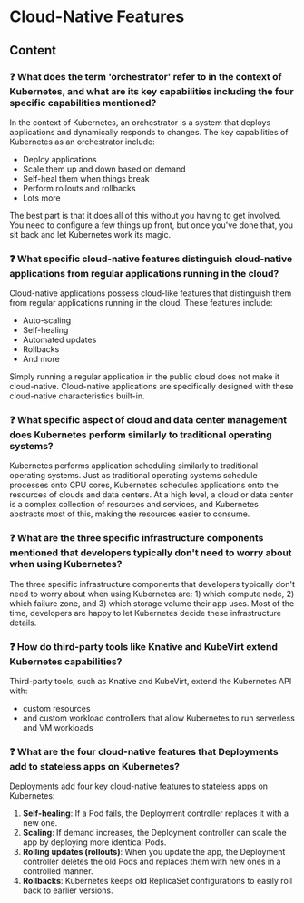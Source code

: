 # Cloud-Native Features

## Content

### ❓ What does the term 'orchestrator' refer to in the context of Kubernetes, and what are its key capabilities including the four specific capabilities mentioned?
In the context of Kubernetes, an orchestrator is a system that deploys applications and dynamically responds to changes. The key capabilities of Kubernetes as an orchestrator include:

- Deploy applications
- Scale them up and down based on demand
- Self-heal them when things break
- Perform rollouts and rollbacks
- Lots more

The best part is that it does all of this without you having to get involved. You need to configure a few things up front, but once you've done that, you sit back and let Kubernetes work its magic.

### ❓ What specific cloud-native features distinguish cloud-native applications from regular applications running in the cloud?
Cloud-native applications possess cloud-like features that distinguish them from regular applications running in the cloud. These features include:

- Auto-scaling
- Self-healing
- Automated updates
- Rollbacks
- And more

Simply running a regular application in the public cloud does not make it cloud-native. Cloud-native applications are specifically designed with these cloud-native characteristics built-in.

### ❓ What specific aspect of cloud and data center management does Kubernetes perform similarly to traditional operating systems?
Kubernetes performs application scheduling similarly to traditional operating systems. Just as traditional operating systems schedule processes onto CPU cores, Kubernetes schedules applications onto the resources of clouds and data centers. At a high level, a cloud or data center is a complex collection of resources and services, and Kubernetes abstracts most of this, making the resources easier to consume.

### ❓ What are the three specific infrastructure components mentioned that developers typically don't need to worry about when using Kubernetes?
The three specific infrastructure components that developers typically don't need to worry about when using Kubernetes are: 1) which compute node, 2) which failure zone, and 3) which storage volume their app uses. Most of the time, developers are happy to let Kubernetes decide these infrastructure details.

### ❓ How do third-party tools like Knative and KubeVirt extend Kubernetes capabilities?
Third-party tools, such as Knative and KubeVirt, extend the Kubernetes API with:
- custom resources
- and custom workload controllers that allow Kubernetes to run serverless and VM workloads

### ❓ What are the four cloud-native features that Deployments add to stateless apps on Kubernetes?
Deployments add four key cloud-native features to stateless apps on Kubernetes:

1. **Self-healing**: If a Pod fails, the Deployment controller replaces it with a new one.
2. **Scaling**: If demand increases, the Deployment controller can scale the app by deploying more identical Pods.
3. **Rolling updates (rollouts)**: When you update the app, the Deployment controller deletes the old Pods and replaces them with new ones in a controlled manner.
4. **Rollbacks**: Kubernetes keeps old ReplicaSet configurations to easily roll back to earlier versions.

